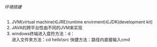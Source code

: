 ###### 环境搭建

1. JVM(virtual machine)∈JRE(runtime envirment)∈JDK(development kit)
2. JAVA的跨平台性由不同的JVM来实现
3. windows终端进入盘符方法：d：  
   进入文件夹方法：cd hello\src
   快捷方法：路径内直接输入cmd
